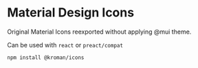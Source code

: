 # Material Design Icons

Original Material Icons reexported without applying @mui theme.

Can be used with `react` or `preact/compat`

```
npm install @kroman/icons
```
